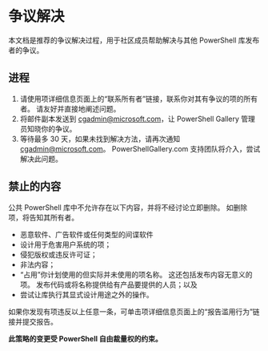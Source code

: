 # 争议解决

本文档是推荐的争议解决过程，用于社区成员帮助解决与其他 PowerShell 库发布者的争议。

## 进程

1. 请使用项详细信息页面上的“联系所有者”链接，联系你对其有争议的项的所有者。
请友好并直接地阐述问题。
2. 将邮件副本发送到 [cgadmin@microsoft.com](mailto:cgadmin@microsoft.com)，让 PowerShell Gallery 管理员知晓你的争议。
3. 等待最多 30 天，如果未找到解决方法，请再次通知 [cgadmin@microsoft.com](mailto:cgadmin@microsoft.com)。
PowerShellGallery.com 支持团队将介入，尝试解决此问题。


## 禁止的内容

公共 PowerShell 库中不允许存在以下内容，并将不经讨论立即删除。  如删除项，将告知其所有者。

- 恶意软件、广告软件或任何类型的间谍软件
- 设计用于危害用户系统的项；
- 侵犯版权或违反许可证；
- 非法内容；
- “占用”你计划使用的但实际并未使用的项名称。 这还包括发布内容无意义的项。
发布代码或将名称提供给有产品要提供的人员；以及
- 尝试让库执行其显式设计用途之外的操作。


如果你发现有项违反以上任意一条，可单击项详细信息页面上的“报告滥用行为”链接并提交报告。

**此策略的变更受 PowerShell 自由裁量权的约束。**


<!--HONumber=Aug16_HO3-->


